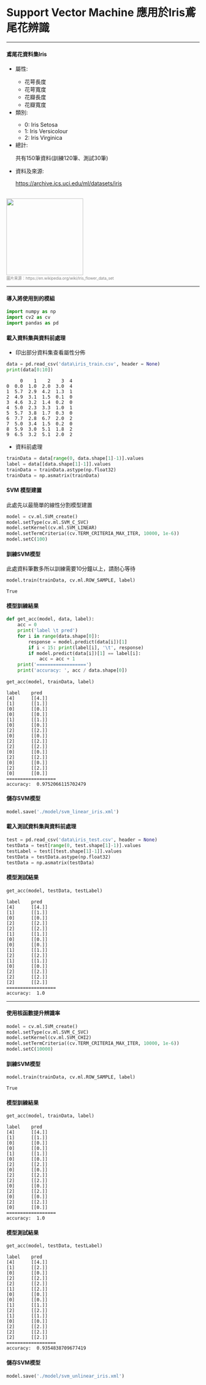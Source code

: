 
# Support Vector Machine 應用於Iris鳶尾花辨識

---

#### **鳶尾花資料集Iris**
- 屬性: <p>
    - 花萼長度
    - 花萼寬度
    - 花瓣長度
    - 花瓣寬度
- 類別: <p>
    - 0: Iris Setosa
    - 1: Iris Versicolour
    - 2: Iris Virginica
- 總計: <p>
    共有150筆資料(訓練120筆、測試30筆)
- 資料及來源:<p>https://archive.ics.uci.edu/ml/datasets/iris
<br>
<img src = "https://upload.wikimedia.org/wikipedia/commons/thumb/5/56/Kosaciec_szczecinkowaty_Iris_setosa.jpg/800px-Kosaciec_szczecinkowaty_Iris_setosa.jpg" width = "200"><br>
<font size="1" color = "gray">圖片來源：https://en.wikipedia.org/wiki/Iris_flower_data_set</font><br>

---
#### 導入將使用到的模組


```python
import numpy as np
import cv2 as cv
import pandas as pd
```

#### 載入資料集與資料前處理<br>
- 印出部分資料集查看屬性分佈


```python
data = pd.read_csv('data\iris_train.csv', header = None)
print(data[0:10])
```

         0    1    2    3  4
    0  0.0  1.0  2.0  3.0  4
    1  5.7  2.9  4.2  1.3  1
    2  4.9  3.1  1.5  0.1  0
    3  4.6  3.2  1.4  0.2  0
    4  5.0  2.3  3.3  1.0  1
    5  5.7  3.8  1.7  0.3  0
    6  7.7  2.8  6.7  2.0  2
    7  5.0  3.4  1.5  0.2  0
    8  5.9  3.0  5.1  1.8  2
    9  6.5  3.2  5.1  2.0  2


- 資料前處理


```python
trainData = data[range(0, data.shape[1]-1)].values
label = data[[data.shape[1]-1]].values
trainData = trainData.astype(np.float32)
trainData = np.asmatrix(trainData)
```

#### SVM 模型建置
此處先以最簡單的線性分割模型建置


```python
model = cv.ml.SVM_create()
model.setType(cv.ml.SVM_C_SVC)
model.setKernel(cv.ml.SVM_LINEAR)
model.setTermCriteria((cv.TERM_CRITERIA_MAX_ITER, 10000, 1e-6))
model.setC(100)
```

#### 訓練SVM模型
此處資料筆數多所以訓練需要10分鐘以上，請耐心等待


```python
model.train(trainData, cv.ml.ROW_SAMPLE, label)
```




    True



#### 模型訓練結果


```python
def get_acc(model, data, label):
    acc = 0
    print('label \t pred')
    for i in range(data.shape[0]):
        response = model.predict(data[i])[1]
        if i < 15: print(label[i], '\t', response)
        if model.predict(data[i])[1] == label[i]:
            acc = acc + 1
    print('==================')        
    print('accuracy: ', acc / data.shape[0])
    
get_acc(model, trainData, label)
```

    label 	 pred
    [4] 	 [[4.]]
    [1] 	 [[1.]]
    [0] 	 [[0.]]
    [0] 	 [[0.]]
    [1] 	 [[1.]]
    [0] 	 [[0.]]
    [2] 	 [[2.]]
    [0] 	 [[0.]]
    [2] 	 [[2.]]
    [2] 	 [[2.]]
    [0] 	 [[0.]]
    [2] 	 [[2.]]
    [0] 	 [[0.]]
    [2] 	 [[2.]]
    [0] 	 [[0.]]
    ==================
    accuracy:  0.9752066115702479


#### 儲存SVM模型


```python
model.save('./model/svm_linear_iris.xml')
```

#### 載入測試資料集與資料前處理


```python
test = pd.read_csv('data\iris_test.csv', header = None)
testData = test[range(0, test.shape[1]-1)].values
testLabel = test[[test.shape[1]-1]].values
testData = testData.astype(np.float32)
testData = np.asmatrix(testData)
```

#### 模型測試結果


```python
get_acc(model, testData, testLabel)
```

    label 	 pred
    [4] 	 [[4.]]
    [1] 	 [[1.]]
    [0] 	 [[0.]]
    [2] 	 [[2.]]
    [2] 	 [[2.]]
    [1] 	 [[1.]]
    [0] 	 [[0.]]
    [0] 	 [[0.]]
    [1] 	 [[1.]]
    [2] 	 [[2.]]
    [1] 	 [[1.]]
    [0] 	 [[0.]]
    [2] 	 [[2.]]
    [2] 	 [[2.]]
    [2] 	 [[2.]]
    ==================
    accuracy:  1.0


---
#### **使用核函數提升辨識率**


```python
model = cv.ml.SVM_create()
model.setType(cv.ml.SVM_C_SVC)
model.setKernel(cv.ml.SVM_CHI2)
model.setTermCriteria((cv.TERM_CRITERIA_MAX_ITER, 10000, 1e-6))
model.setC(10000)
```

#### 訓練SVM模型


```python
model.train(trainData, cv.ml.ROW_SAMPLE, label)
```




    True



#### 模型訓練結果


```python
get_acc(model, trainData, label)
```

    label 	 pred
    [4] 	 [[4.]]
    [1] 	 [[1.]]
    [0] 	 [[0.]]
    [0] 	 [[0.]]
    [1] 	 [[1.]]
    [0] 	 [[0.]]
    [2] 	 [[2.]]
    [0] 	 [[0.]]
    [2] 	 [[2.]]
    [2] 	 [[2.]]
    [0] 	 [[0.]]
    [2] 	 [[2.]]
    [0] 	 [[0.]]
    [2] 	 [[2.]]
    [0] 	 [[0.]]
    ==================
    accuracy:  1.0


#### 模型測試結果


```python
get_acc(model, testData, testLabel)
```

    label 	 pred
    [4] 	 [[4.]]
    [1] 	 [[2.]]
    [0] 	 [[0.]]
    [2] 	 [[2.]]
    [2] 	 [[2.]]
    [1] 	 [[2.]]
    [0] 	 [[0.]]
    [0] 	 [[0.]]
    [1] 	 [[1.]]
    [2] 	 [[2.]]
    [1] 	 [[1.]]
    [0] 	 [[0.]]
    [2] 	 [[2.]]
    [2] 	 [[2.]]
    [2] 	 [[2.]]
    ==================
    accuracy:  0.9354838709677419


#### 儲存SVM模型


```python
model.save('./model/svm_unlinear_iris.xml')
```
